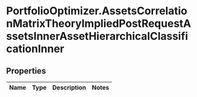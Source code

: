 # PortfolioOptimizer.AssetsCorrelationMatrixTheoryImpliedPostRequestAssetsInnerAssetHierarchicalClassificationInner

## Properties

Name | Type | Description | Notes
------------ | ------------- | ------------- | -------------


